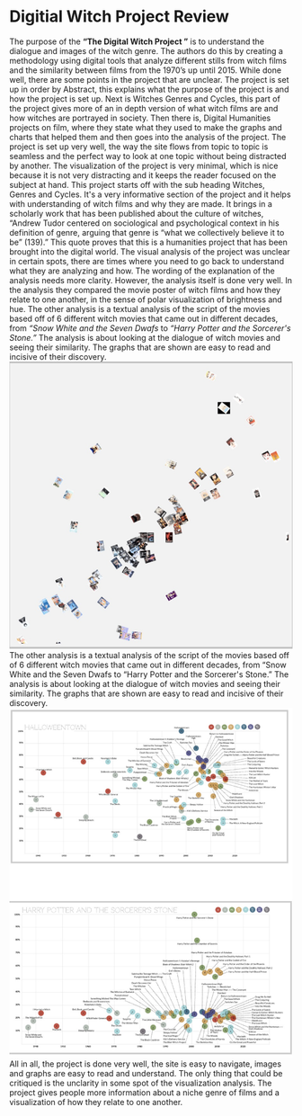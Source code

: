 # Digitial Witch Project Review 
  The purpose of the **“The Digital Witch Project ”** is to understand the dialogue and images of the witch genre. The authors do this by creating a methodology using digital tools that analyze different stills from witch films and the similarity between films from the 1970’s up until 2015. While done well, there are some points in the project that are unclear. The project is set up in order by Abstract, this explains what the purpose of the project is and how the project is set up. Next is Witches Genres and Cycles, this part of the project gives more of an in depth version of what witch films are and how witches are portrayed in society. Then there is, Digital Humanities projects on film, where they state what they used to make the graphs and charts that helped them and then goes into the analysis of the project.
  The project is set up very well, the way the site flows from topic to topic is seamless and the perfect way to look at one topic without being distracted by another. The visualization of the project is very minimal, which is nice because it is not very distracting and it keeps the reader focused on the subject at hand. This project starts off with the sub heading Witches, Genres and Cycles. It's a very informative section of the project and it helps with understanding of witch films and why they are made. It brings in a scholarly work that has been published about the culture of witches, “Andrew Tudor centered on sociological and psychological context in his definition of genre, arguing that genre is “what we collectively believe it to be” (139).” This quote proves that this is a humanities project that has been brought into the digital world. 
  The visual analysis of the project was unclear in certain spots, there are times where you need to go back to understand what they are analyzing and how. The wording of the explanation of the analysis needs more clarity. However, the analysis itself is done very well. In the analysis they compared the movie poster of witch films and how they relate to one another, in the sense of polar visualization of brightness and hue. 
The other analysis is a textual analysis of the script of the movies based off of 6 different witch movies that came out in different decades, from _“Snow White and the Seven Dwafs_ to _“Harry Potter and the Sorcerer's Stone.”_ The analysis is about looking at  the dialogue of witch movies and seeing their similarity. The graphs that are shown are easy to read and incisive of their discovery. ![Visualization Graph](https://github.com/laurynloves/laurynloves/blob/gh-pages/images/Screen%20Shot%202020-09-24%20at%2016.29.29.jpg)
The other analysis is a textual analysis of the script of the movies based off of 6 different witch movies that came out in different decades, from “Snow White and the Seven Dwafs to “Harry Potter and the Sorcerer's Stone.” The analysis is about looking at  the dialogue of witch movies and seeing their similarity. The graphs that are shown are easy to read and incisive of their discovery. ![Texual Analysis Graph](https://github.com/laurynloves/laurynloves/blob/gh-pages/images/Screen%20Shot%202020-09-24%20at%2016.39.32.jpg)
  All in all, the project is done very well, the site is easy to navigate, images and graphs are easy to read and understand. The only thing that could be critiqued is the unclarity in some spot of the visualization analysis. The project gives people more information about a niche genre of films and a visualization of how they relate to one another. 

